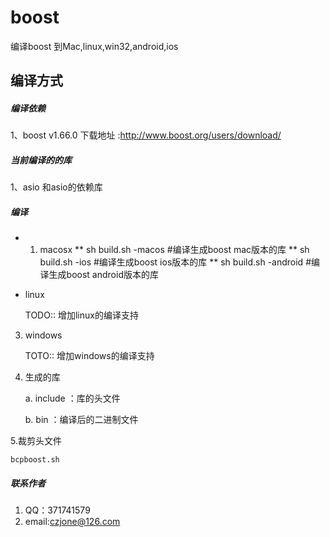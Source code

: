# boost
编译boost 到Mac,linux,win32,android,ios

## 编译方式

##### 编译依赖

1、boost v1.66.0 下载地址 :http://www.boost.org/users/download/

##### 当前编译的的库

1、asio 和asio的依赖库

##### 编译

* 1. macosx
** sh build.sh -macos  	#编译生成boost mac版本的库
** sh build.sh -ios		#编译生成boost ios版本的库
** sh build.sh -android	#编译生成boost android版本的库

* linux

	TODO:: 增加linux的编译支持

3. windows

	TOTO:: 增加windows的编译支持

4. 生成的库

	a. include ：库的头文件
	
	b. bin		：编译后的二进制文件


5.裁剪头文件

	bcpboost.sh

##### 联系作者
1. QQ：371741579
2. email:czjone@126.com
